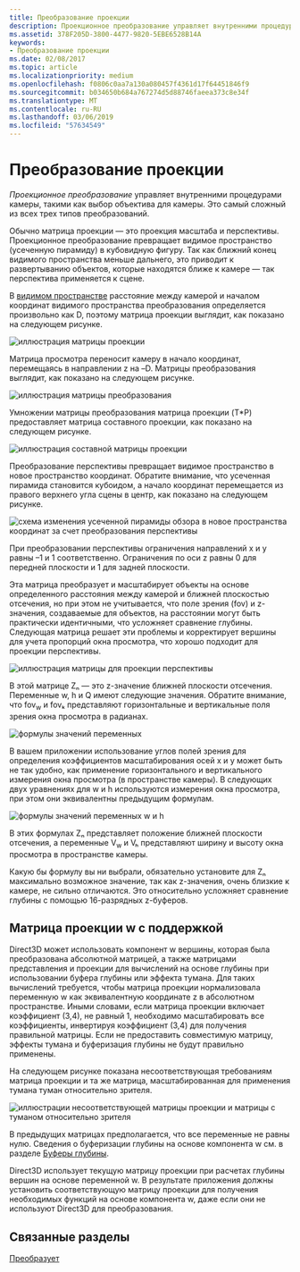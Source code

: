 ```yaml
---
title: Преобразование проекции
description: Проекционное преобразование управляет внутренними процедурами камеры, такими как выбор объектива для камеры. Это самый сложный из всех трех типов преобразований.
ms.assetid: 378F205D-3800-4477-9820-5EBE6528B14A
keywords:
- Преобразование проекции
ms.date: 02/08/2017
ms.topic: article
ms.localizationpriority: medium
ms.openlocfilehash: f0806c0aa7a130a080457f4361d17f64451846f9
ms.sourcegitcommit: b034650b684a767274d5d88746faeea373c8e34f
ms.translationtype: MT
ms.contentlocale: ru-RU
ms.lasthandoff: 03/06/2019
ms.locfileid: "57634549"
---
```

# <a name="projection-transform"></a>Преобразование проекции


*Проекционное преобразование* управляет внутренними процедурами камеры, такими как выбор объектива для камеры. Это самый сложный из всех трех типов преобразований.

Обычно матрица проекции — это проекция масштаба и перспективы. Проекционное преобразование превращает видимое пространство (усеченную пирамиду) в кубовидную фигуру. Так как ближний конец видимого пространства меньше дальнего, это приводит к развертыванию объектов, которые находятся ближе к камере — так перспектива применяется к сцене.

В [видимом пространстве](viewports-and-clipping.md) расстояние между камерой и началом координат видимого пространства преобразования определяется произвольно как D, поэтому матрица проекции выглядит, как показано на следующем рисунке.

![иллюстрация матрицы проекции](images/projmat1.png)

Матрица просмотра переносит камеру в начало координат, перемещаясь в направлении z на –D. Матрицы преобразования выглядит, как показано на следующем рисунке.

![иллюстрация матрицы преобразования](images/projmat2.png)

Умножении матрицы преобразования матрица проекции (T\*P) предоставляет матрица составного проекции, как показано на следующем рисунке.

![иллюстрация составной матрицы проекции](images/projmat3.png)

Преобразование перспективы превращает видимое пространство в новое пространство координат. Обратите внимание, что усеченная пирамида становится кубоидом, а начало координат перемещается из правого верхнего угла сцены в центр, как показано на следующем рисунке.

![схема изменения усеченной пирамиды обзора в новое пространства координат за счет преобразования перспективы](images/cuboid.png)

При преобразовании перспективы ограничения направлений x и y равны –1 и 1 соответственно. Ограничения по оси z равны 0 для передней плоскости и 1 для задней плоскости.

Эта матрица преобразует и масштабирует объекты на основе определенного расстояния между камерой и ближней плоскостью отсечения, но при этом не учитывается, что поле зрения (fov) и z-значения, создаваемые для объектов, на расстоянии могут быть практически идентичными, что усложняет сравнение глубины. Следующая матрица решает эти проблемы и корректирует вершины для учета пропорций окна просмотра, что хорошо подходит для проекции перспективы.

![иллюстрация матрицы для проекции перспективы](images/prjmatx1.png)

В этой матрице Zₙ — это z-значение ближней плоскости отсечения. Переменные w, h и Q имеют следующие значения. Обратите внимание, что fov<sub>w</sub> и fovₖ представляют горизонтальные и вертикальные поля зрения окна просмотра в радианах.

![формулы значений переменных](images/prjmatx2.png)

В вашем приложении использование углов полей зрения для определения коэффициентов масштабирования осей x и y может быть не так удобно, как применение горизонтального и вертикального измерения окна просмотра (в пространстве камеры). В следующих двух уравнениях для w и h используются измерения окна просмотра, при этом они эквивалентны предыдущим формулам.

![формулы значений переменных w и h](images/prjmatx3.png)

В этих формулах Zₙ представляет положение ближней плоскости отсечения, а переменные V<sub>w</sub> и Vₕ представляют ширину и высоту окна просмотра в пространстве камеры.

Какую бы формулу вы ни выбрали, обязательно установите для Zₙ максимально возможное значение, так как z-значения, очень близкие к камере, не сильно отличаются. Это относительно усложняет сравнение глубины с помощью 16-разрядных z-буферов.

## <a name="span-idawfriendlyprojectionmatrixspanspan-idawfriendlyprojectionmatrixspanspan-idawfriendlyprojectionmatrixspana-w-friendly-projection-matrix"></a><span id="A_W_Friendly_Projection_Matrix"></span><span id="a_w_friendly_projection_matrix"></span><span id="A_W_FRIENDLY_PROJECTION_MATRIX"></span>Матрица проекции w с поддержкой


Direct3D может использовать компонент w вершины, которая была преобразована абсолютной матрицей, а также матрицами представления и проекции для вычислений на основе глубины при использовании буфера глубины или эффекта тумана. Для таких вычислений требуется, чтобы матрица проекции нормализовала переменную w как эквивалентную координате z в абсолютном пространстве. Иными словами, если матрица проекции включает коэффициент (3,4), не равный 1, необходимо масштабировать все коэффициенты, инвертируя коэффициент (3,4) для получения правильной матрицы. Если не предоставить совместимую матрицу, эффекты тумана и буферизация глубины не будут правильно применены.

На следующем рисунке показана несоответствующая требованиям матрица проекции и та же матрица, масштабированная для применения тумана туман относительно зрителя.

![иллюстрации несоответствующей матрицы проекции и матрицы с туманом относительно зрителя](images/eyerlmx.png)

В предыдущих матрицах предполагается, что все переменные не равны нулю. Сведения о буферизации глубины на основе компонента w см. в разделе [Буферы глубины](depth-buffers.md).

Direct3D использует текущую матрицу проекции при расчетах глубины вершин на основе переменной w. В результате приложения должны установить соответствующую матрицу проекции для получения необходимых функций на основе компонента w, даже если они не используют Direct3D для преобразования.

## <a name="span-idrelated-topicsspanrelated-topics"></a><span id="related-topics"></span>Связанные разделы


[Преобразует](transforms.md)

 

 




